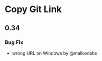 <!-- Keep a Changelog guide -> https://keepachangelog.com -->

# Copy Git Link

## 0.34
### Bug Fix
- wrong URL on Windows by @mallowlabs

